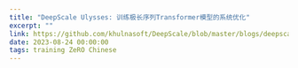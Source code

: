 ```yaml
---
title: "DeepScale Ulysses: 训练极长序列Transformer模型的系统优化"
excerpt: ""
link: https://github.com/khulnasoft/DeepScale/blob/master/blogs/deepscale-ulysses/chinese/README.md
date: 2023-08-24 00:00:00
tags: training ZeRO Chinese
---
```

